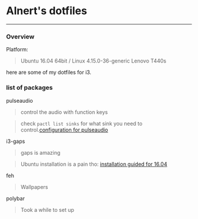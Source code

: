 # Alnert's dotfiles
---
### Overview
Platform: 
>Ubuntu 16.04 64bit / Linux 4.15.0-36-generic
>Lenovo T440s

here are some of my dotfiles for i3. 

### list of packages
pulseaudio
> control the audio with function keys

>check `pactl list sinks` for what sink you need to control.[configuration for pulseaudio](https://www.reddit.com/r/i3wm/comments/2wbv8x/question_how_to_manage_audio_with_i3/)

i3-gaps
>gaps is amazing

>Ubuntu installation is a pain tho: [installation guided for 16.04]( https://gist.github.com/boreycutts/6417980039760d9d9dac0dd2148d4783)

feh
>Wallpapers

polybar
>Took a while to set up

